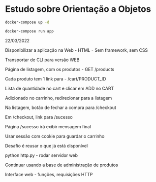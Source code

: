 # Estudo sobre Orientação a Objetos

```bash
docker-compose up -d

docker-compose run app
```

22/03/2022

Disponibilizar a aplicação na Web - HTML - Sem framework, sem CSS

Transportar de CLI para versão WEB

Página de listagem, com os produtos - GET /products

Cada produto tem 1 link para - /cart/PRODUCT_ID

Lista de quantidade no cart e clicar em ADD no CART

Adicionado no carrinho, redirecionar para a listagem

Na listagem, botão de fechar a compra para /checkout

Em /checkout, link para /sucesso

Página /sucesso irá exibir mensagem final

Usar sessão com cookie para guardar o carrinho

Desafio é reusar o que já está disponível

python http.py - rodar servidor web

Continuar usando a base de administração de produtos

Interface web - funções, requisições HTTP
